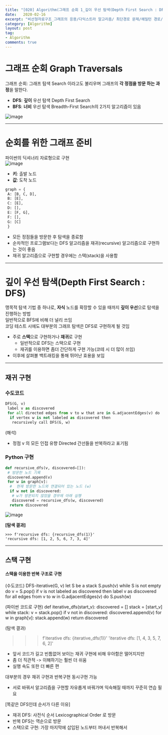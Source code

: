 ```yaml
---
title: "[020] Algorithm(그래프 순회 1_깊이 우선 탐색(Depth First Search : DFS))"
date:   2020-02-16
excerpt: "비선형자료구조_그래프의 응용/다익스트라 알고리즘/ 최단경로 문제/헤밀턴 경로/ 헤밀턴 순회/NP 복잡도 "
category: [Algorithm]
layout: post
tag:
- Algorithm
comments: true
---
```




# 그래프 순회 Graph Traversals
그래프 순회: 그래프 탐색 Search 이라고도 불리우며 그래프의 **각 정점을 방문 하는 과정**을 말한다.         

* **DFS**: **깊이** 우선 탐색 Depth First Search       
* **BFS**: **너비** 우선 탐색 Breadth-First Search의 2가지 알고리즘이 있음     

![image](https://user-images.githubusercontent.com/76824611/122644655-4e3b5700-d151-11eb-8422-40215fba3fa7.png)

----


# 순회를 위한 그래프 준비
파이썬의 딕셔너리 자료형으로 구현    
![image](https://user-images.githubusercontent.com/76824611/122645272-94de8080-d154-11eb-8c87-8f38965a7ec5.png)


* **키**: 출발 노드    
* **값**: 도착 노드    
    
```python
graph = { 
 A: [B, C, D], 
 B: [E], 
 C: [E], 
 D: [], 
 E: [F, G], 
 F: [], 
 G: [C]
 } 
```
  
    
- 모든 정점들을 방문한 후 탐색을 종료함
- 순차적인 프로그램보다는 DFS 알고리즘을 재귀(recursive) 알고리즘으로 구현하는 것이 좋음
- 재귀 알고리즘으로 구현할 경우에는 스택(stack)을 사용함


----


# 깊이 우선 탐색(Depth First Search : DFS)
맹목적 탐색 기법 중 하나로, **자식** 노드를 확장할 수 있을 때까지 **깊이 우선**으로 탐색을 진행하는 방법     
일반적으로 BFS에 비해 더 널리 쓰임      
코딩 테스트 시에도 대부분의 그래프 탐색은 DFS로 구현하게 될 것임            
* 주로 **스택**으로 구현하거나 **재귀**로 구현     
  * 일반적으로 DFS는 스택으로 구현     
  * 재귀를 이용하면 좀더 간단하게 구현 가능(코테 시 더 많이 쓰임)       
* 이후에 살펴볼 백트래킹을 통해 뛰어난 효용을 보임           

---

## 재귀 구현

### 수도코드  
```python
DFS(G, v) 
 label v as discovered 
 for all directed edges from v to w that are in G.adjacentEdges(v) do 
  if vertex w is not labeled as discovered then 
   recursively call DFS(G, w)
```
(해석)        
* 정점 v 의 모든 인접 유향 Directed 간선들을 반복하라고 표기됨     

### Python 구현
```python
def recursive_dfs(v, discovered=[]):
 # 방문한 노드 기록
 discovered.append(v) 
 for w in graph[v]:
  #  현재 방문한 노드와 연결되어 있는 노드 (w)
  if w not in discovered:
   # w가 방문되지 않았을 경우에 아래 실행
   discovered = recursive_dfs(w, discovered) 
  return discovered
```

![image](https://user-images.githubusercontent.com/76824611/122658315-a3ee1e80-d1a6-11eb-9b1a-15dd4e2d5ce5.png)

**[탐색 결과]**     
```
>>> f'recursive dfs: {recursive_dfs(1)}'
'recursive dfs: [1, 2, 5, 6, 7, 3, 4]'
```

---

## 스택 구현

#### 스택을 이용한 반복 구조로 구현
(수도코드)
DFS-iterative(G, v) 
let S be a stack 
S.push(v) 
while S is not empty do 
v = S.pop() 
if v is not labeled as discovered then 
label v as discovered 
for all edges from v to w in G.adjacentEdges(v) do
 S.push(w)

(파이썬 코드로 구현)
def iterative_dfs(start_v):
discovered = [] 
stack = [start_v] 
while stack:
v = stack.pop()
if v not in discovered:
discovered.append(v) 
for w in graph[v]:
stack.append(w) 
return discovered
 
(탐색 결과)
>>> f'iterative dfs: {iterative_dfs(1)}'
'iterative dfs: [1, 4, 3, 5, 7, 6, 2]'

* 앞서 코드가 길고 빈틈없어 보이는 재귀 구현에 비해 우아함은 떨어지지만
* 좀 더 직관적 -> 이해하기는 훨씬 더 쉬움
* 실행 속도 또한 더 빠른 편

대부분의 경우 재귀 구현과 반복구현 동시구현 가능
* 서로 바꿔서 알고리즘을 구현할 자유롭게 바꿔가며 익숙해질 때까지 꾸준히 연습 필요   

[똑같은 DFS인데 순서가 다른 이유]
* 재귀 DFS: 사전식 순서 Lexicographical Order 로 방문
* 반복 DFS는 역순으로 방문
* 스택으로 구현: 가장 마지막에 삽입된 노드부터 꺼내서 반복해서

